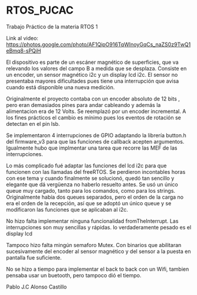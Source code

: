 # RTOS_PJCAC
Trabajo Práctico de la materia RTOS 1 

Link al video:
https://photos.google.com/photo/AF1QipO916TqWInoyGqCs_naZS0z9TwQ1eBmq8-sPQiH


El dispositivo es parte de un escáner magnético de superficies, que va relevando los valores del campo B a medida que se desplaza. Consiste en un encoder, un sensor magnético i2c y un display lcd i2c. El sensor no presentaba mayores dificultades pues tiene una interrupción que avisa cuando está disponible una nueva medición.  

Originalmente el proyecto contaba con un encoder absoluto de 12 bits , pero eran demasiados pines para andar cableando y además la alimentacion era de 12 Volts.
Se reemplazó por un encoder incremental. A los fines prácticos el cambio es mínimo pues los eventos de rotación se detectan en el pin lsb.

Se implementaron 4 interrupciones de GPIO adaptando la librería button.h del firmware_v3 para que las funciones de callback acepten argumentos. 
Igualmente hubo que implmentar una tarea que recorre las MEF de las interrupciones. 

Lo más complicado fué adaptar las funciones del lcd i2c para que funcionen con las llamadas del freeRTOS. Se perdieron incontables horas con ese tema y cuando finalmente se solucionó, quedó tan sencillo y elegante que dá vergüenza no haberlo resuelto antes.
Se usó un único queue muy cargado, tanto para los comandos, como para los strings. Originalmente había dos queues separados, pero el orden de la carga no era el orden de la recepción, así que se adoptó un único queue y se modificaron las funciones que se aplicaban al i2c.

No hizo falta implementar ninguna funcionalidad fromTheInterrupt. Las interrupciones son muy sencillas y rápidas. lo verdaderamente pesado es el display lcd 

Tampoco hizo falta mingún semaforo Mutex. Con binarios que abilitaran sucesivamente del encoder al sensor magnético y del sensor a la puesta en pantalla fue suficiente.

No se hizo a tiempo para implementar el back to back con un Wifi, tambien pensaba usar un buetooth, pero tampoco dió el tiempo.

Pablo J.C Alonso Castillo
